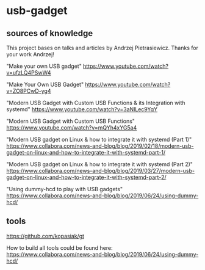 # usb-gadget

## sources of knowledge

This project bases on talks and articles by Andrzej Pietrasiewicz. Thanks for your work Andrzej!

 "Make your own USB gadget" https://www.youtube.com/watch?v=ufzLQ4PSwW4
 
 "Make Your Own USB Gadget" https://www.youtube.com/watch?v=ZO8PCwD-yg4
 
 "Modern USB Gadget with Custom USB Functions & its Integration with systemd" https://www.youtube.com/watch?v=3aNlLec9YqY
 
 "Modern USB Gadget with Custom USB Functions" https://www.youtube.com/watch?v=mQYh4xYG5a4
 
 "Modern USB gadget on Linux & how to integrate it with systemd (Part 1)" https://www.collabora.com/news-and-blog/blog/2019/02/18/modern-usb-gadget-on-linux-and-how-to-integrate-it-with-systemd-part-1/
 
 "Modern USB gadget on Linux & how to integrate it with systemd (Part 2)" https://www.collabora.com/news-and-blog/blog/2019/03/27/modern-usb-gadget-on-linux-and-how-to-integrate-it-with-systemd-part-2/
 
 "Using dummy-hcd to play with USB gadgets" https://www.collabora.com/news-and-blog/blog/2019/06/24/using-dummy-hcd/

## tools

https://github.com/kopasiak/gt

How to build all tools could be found here: https://www.collabora.com/news-and-blog/blog/2019/06/24/using-dummy-hcd/
